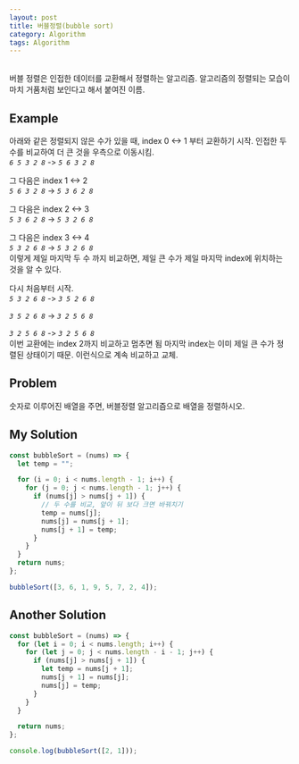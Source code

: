 ```yaml
---
layout: post
title: 버블정렬(bubble sort)
category: Algorithm
tags: Algorithm
---
```


<br>
버블 정렬은 인접한 데이터를 교환해서 정렬하는 알고리즘.
알고리즘의 정렬되는 모습이 마치 거품처럼 보인다고 해서 붙여진 이름.

## Example

아래와 같은 정렬되지 않은 수가 있을 때, index 0 <-> 1 부터 교환하기 시작.
인접한 두 수를 비교하여 더 큰 것을 우측으로 이동시킴.<br>
_`6 5 3 2 8`_
-> _`5 6 3 2 8`_

그 다음은 index 1 <-> 2<br>
_`5 6 3 2 8`_
-> _`5 3 6 2 8`_

그 다음은 index 2 <-> 3<br>
_`5 3 6 2 8`_
-> _`5 3 2 6 8`_

그 다음은 index 3 <-> 4<br>
_`5 3 2 6 8`_
-> _`5 3 2 6 8`_<br>
이렇게 제일 마지막 두 수 까지 비교하면, 제일 큰 수가 제일 마지막 index에 위치하는 것을 알 수 있다.

다시 처음부터 시작.<br>
_`5 3 2 6 8`_
-> _`3 5 2 6 8`_

_`3 5 2 6 8`_
-> _`3 2 5 6 8`_

_`3 2 5 6 8`_
-> _`3 2 5 6 8`_<br>
이번 교환에는 index 2까지 비교하고 멈추면 됨
마지막 index는 이미 제일 큰 수가 정렬된 상태이기 때문.
이런식으로 계속 비교하고 교체.

## Problem

숫자로 이루어진 배열을 주면, 버블정렬 알고리즘으로 배열을 정렬하시오.

## My Solution

```jsx
const bubbleSort = (nums) => {
  let temp = "";

  for (i = 0; i < nums.length - 1; i++) {
    for (j = 0; j < nums.length - 1; j++) {
      if (nums[j] > nums[j + 1]) {
        // 두 수를 비교, 앞이 뒤 보다 크면 바꿔치기
        temp = nums[j];
        nums[j] = nums[j + 1];
        nums[j + 1] = temp;
      }
    }
  }
  return nums;
};

bubbleSort([3, 6, 1, 9, 5, 7, 2, 4]);
```

## Another Solution

```jsx
const bubbleSort = (nums) => {
  for (let i = 0; i < nums.length; i++) {
    for (let j = 0; j < nums.length - i - 1; j++) {
      if (nums[j] > nums[j + 1]) {
        let temp = nums[j + 1];
        nums[j + 1] = nums[j];
        nums[j] = temp;
      }
    }
  }

  return nums;
};

console.log(bubbleSort([2, 1]));
```
